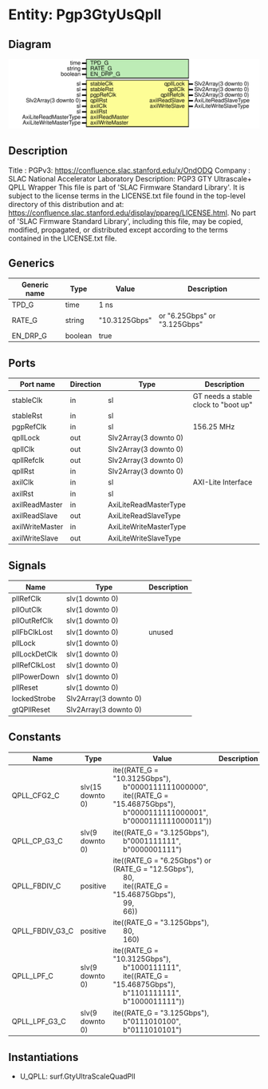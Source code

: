 # Entity: Pgp3GtyUsQpll

## Diagram

![Diagram](Pgp3GtyUsQpll.svg "Diagram")
## Description

Title      : PGPv3: https://confluence.slac.stanford.edu/x/OndODQ
Company    : SLAC National Accelerator Laboratory
Description: PGP3 GTY Ultrascale+ QPLL Wrapper
This file is part of 'SLAC Firmware Standard Library'.
It is subject to the license terms in the LICENSE.txt file found in the
top-level directory of this distribution and at:
   https://confluence.slac.stanford.edu/display/ppareg/LICENSE.html.
No part of 'SLAC Firmware Standard Library', including this file,
may be copied, modified, propagated, or distributed except according to
the terms contained in the LICENSE.txt file.
## Generics

| Generic name | Type    | Value         | Description                  |
| ------------ | ------- | ------------- | ---------------------------- |
| TPD_G        | time    | 1 ns          |                              |
| RATE_G       | string  | "10.3125Gbps" | or "6.25Gbps" or "3.125Gbps" |
| EN_DRP_G     | boolean | true          |                              |
## Ports

| Port name       | Direction | Type                   | Description                          |
| --------------- | --------- | ---------------------- | ------------------------------------ |
| stableClk       | in        | sl                     | GT needs a stable clock to "boot up" |
| stableRst       | in        | sl                     |                                      |
| pgpRefClk       | in        | sl                     | 156.25 MHz                           |
| qpllLock        | out       | Slv2Array(3 downto 0)  |                                      |
| qpllClk         | out       | Slv2Array(3 downto 0)  |                                      |
| qpllRefclk      | out       | Slv2Array(3 downto 0)  |                                      |
| qpllRst         | in        | Slv2Array(3 downto 0)  |                                      |
| axilClk         | in        | sl                     | AXI-Lite Interface                   |
| axilRst         | in        | sl                     |                                      |
| axilReadMaster  | in        | AxiLiteReadMasterType  |                                      |
| axilReadSlave   | out       | AxiLiteReadSlaveType   |                                      |
| axilWriteMaster | in        | AxiLiteWriteMasterType |                                      |
| axilWriteSlave  | out       | AxiLiteWriteSlaveType  |                                      |
## Signals

| Name          | Type                  | Description |
| ------------- | --------------------- | ----------- |
| pllRefClk     | slv(1 downto 0)       |             |
| pllOutClk     | slv(1 downto 0)       |             |
| pllOutRefClk  | slv(1 downto 0)       |             |
| pllFbClkLost  | slv(1 downto 0)       | unused      |
| pllLock       | slv(1 downto 0)       |             |
| pllLockDetClk | slv(1 downto 0)       |             |
| pllRefClkLost | slv(1 downto 0)       |             |
| pllPowerDown  | slv(1 downto 0)       |             |
| pllReset      | slv(1 downto 0)       |             |
| lockedStrobe  | Slv2Array(3 downto 0) |             |
| gtQPllReset   | Slv2Array(3 downto 0) |             |
## Constants

| Name            | Type             | Value                                                                                                                                                                                                                                                                                                       | Description |
| --------------- | ---------------- | ----------------------------------------------------------------------------------------------------------------------------------------------------------------------------------------------------------------------------------------------------------------------------------------------------------- | ----------- |
| QPLL_CFG2_C     | slv(15 downto 0) |        ite((RATE_G = "10.3125Gbps"),<br><span style="padding-left:20px"> b"0000111111000000",<br><span style="padding-left:20px">           ite((RATE_G = "15.46875Gbps"),<br><span style="padding-left:20px"> b"0000111111000001",<br><span style="padding-left:20px">               b"0000111111000011")) |             |
| QPLL_CP_G3_C    | slv(9 downto 0)  |  ite((RATE_G = "3.125Gbps"),<br><span style="padding-left:20px"> b"0001111111",<br><span style="padding-left:20px"> b"0000001111")                                                                                                                                                                          |             |
| QPLL_FBDIV_C    | positive         |        ite((RATE_G = "6.25Gbps") or (RATE_G = "12.5Gbps"),<br><span style="padding-left:20px"> 80,<br><span style="padding-left:20px">           ite((RATE_G = "15.46875Gbps"),<br><span style="padding-left:20px"> 99,<br><span style="padding-left:20px">               66))                              |             |
| QPLL_FBDIV_G3_C | positive         |  ite((RATE_G = "3.125Gbps"),<br><span style="padding-left:20px"> 80,<br><span style="padding-left:20px"> 160)                                                                                                                                                                                               |             |
| QPLL_LPF_C      | slv(9 downto 0)  |        ite((RATE_G = "10.3125Gbps"),<br><span style="padding-left:20px"> b"1000111111",<br><span style="padding-left:20px">           ite((RATE_G = "15.46875Gbps"),<br><span style="padding-left:20px"> b"1101111111",<br><span style="padding-left:20px">               b"1000011111"))                   |             |
| QPLL_LPF_G3_C   | slv(9 downto 0)  |  ite((RATE_G = "3.125Gbps"),<br><span style="padding-left:20px"> b"0111010100",<br><span style="padding-left:20px"> b"0111010101")                                                                                                                                                                          |             |
## Instantiations

- U_QPLL: surf.GtyUltraScaleQuadPll
